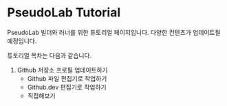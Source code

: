 # PseudoLab Tutorial

PseudoLab 빌더와 러너를 위한 튜토리얼 페이지입니다.
다양한 컨텐츠가 업데이트될 예정입니다.

튜토리얼 목차는 다음과 같습니다. 

1. Github 저장소 프로필 업데이트하기 <br>
    - Github 파일 편집기로 작업하기<br>
    - Github.dev 편집기로 작업하기<br>
    - 직접해보기